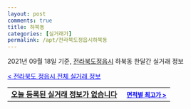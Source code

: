 ```yaml
---
layout: post
comments: true
title: 하북동
categories: [실거래가]
permalink: /apt/전라북도정읍시하북동
---
```


2021년 09월 18일 기준, <a href="/apt/전라북도정읍시">전라북도정읍시</a> 하북동 한달간 실거래 정보

<a style="color: blue;" href="/apt/전라북도정읍시">< 전라북도 정읍시 전체 실거래 정보</a>
<!---- start ---->
<table>
  <tr>
    <td colspan="4" style="font-weight: bold;"><a href="/apt/전라북도정읍시하북동{name_without_space}">오늘 등록된 실거래 정보가 없습니다</a> &nbsp;&nbsp;&nbsp; <a style="color: blue; font-size: smaller;" href="/apt/전라북도정읍시하북동{name_without_space}">면적별 최고가 ></a></td>
  </tr>
    
</table>
<!---- end ---->
    